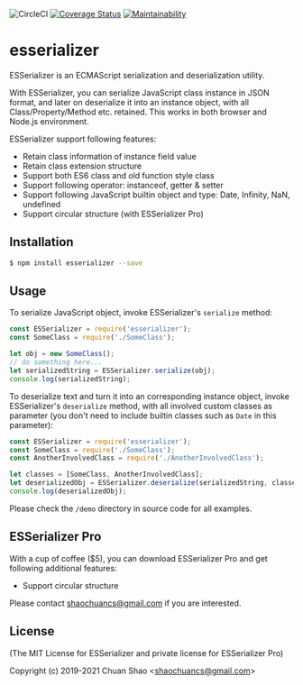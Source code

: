 ![CircleCI](https://circleci.com/gh/shaochuancs/esserializer.svg?style=shield)
[![Coverage Status](https://coveralls.io/repos/github/shaochuancs/esserializer/badge.svg?branch=master)](https://coveralls.io/github/shaochuancs/esserializer?branch=master)
[![Maintainability](https://api.codeclimate.com/v1/badges/dc4d2ca88c7cc8467b81/maintainability)](https://codeclimate.com/github/shaochuancs/esserializer/maintainability)

# esserializer
ESSerializer is an ECMAScript serialization and deserialization utility.

With ESSerializer, you can serialize JavaScript class instance in JSON format, and later on deserialize it into an instance object, 
with all Class/Property/Method etc. retained. This works in both browser and Node.js environment.

ESSerializer support following features:
* Retain class information of instance field value
* Retain class extension structure
* Support both ES6 class and old function style class
* Support following operator: instanceof, getter & setter
* Support following JavaScript builtin object and type: Date, Infinity, NaN, undefined
* Support circular structure (with ESSerializer Pro)

## Installation
```sh
$ npm install esserializer --save
```

## Usage
To serialize JavaScript object, invoke ESSerializer's `serialize` method:
```js
const ESSerializer = require('esserializer');
const SomeClass = require('./SomeClass');

let obj = new SomeClass();
// do something here...
let serializedString = ESSerializer.serialize(obj);
console.log(serializedString);
```

To deserialize text and turn it into an corresponding instance object, invoke ESSerializer's `deserialize` method, 
with all involved custom classes as parameter (you don't need to include builtin classes such as `Date` in this parameter):

```js
const ESSerializer = require('esserializer');
const SomeClass = require('./SomeClass');
const AnotherInvolvedClass = require('./AnotherInvolvedClass');

let classes = [SomeClass, AnotherInvolvedClass];
let deserializedObj = ESSerializer.deserialize(serializedString, classes);
console.log(deserializedObj);
```

Please check the `/demo` directory in source code for all examples.

## ESSerializer Pro
With a cup of coffee ($5), you can download ESSerializer Pro and get following additional features:
* Support circular structure

Please contact shaochuancs@gmail.com if you are interested.

## License
(The MIT License for ESSerializer and private license for ESSerializer Pro)

Copyright (c) 2019-2021 Chuan Shao &lt;shaochuancs@gmail.com&gt;
